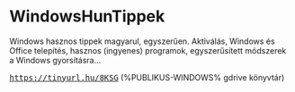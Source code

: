 # WindowsHunTippek
Windows hasznos tippek magyarul, egyszerűen.
Aktiválás, Windows és Office telepítés, hasznos (ingyenes) programok, egyszerűsített módszerek a Windows gyorsításra...

<tt font-weight="bold"><a href="https://tinyurl.hu/8KSG">https://tinyurl.hu/8KSG</a></tt>
(%PUBLIKUS-WINDOWS% gdrive könyvtár)
